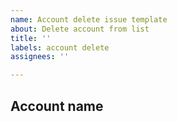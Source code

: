 ```yaml
---
name: Account delete issue template
about: Delete account from list
title: ''
labels: account delete
assignees: ''

---
```


## Account name

